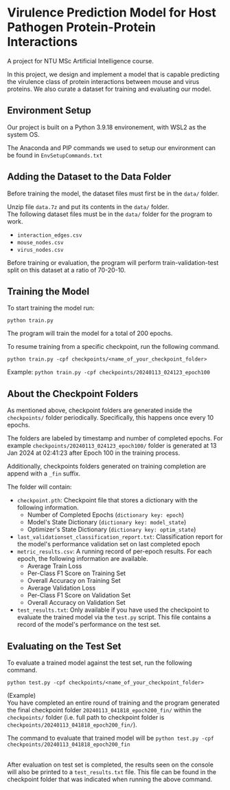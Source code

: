 # Virulence Prediction Model for Host Pathogen Protein-Protein Interactions
A project for NTU MSc Artificial Intelligence course. 

In this project, we design and implement a model that is capable predicting the virulence class of protein interactions between mouse and virus proteins.
We also curate a dataset for training and evaluating our model.

## Environment Setup
Our project is built on a Python 3.9.18 environement, with WSL2 as the system OS.

The Anaconda and PIP commands we used to setup our environment can be found in `EnvSetupCommands.txt`

## Adding the Dataset to the Data Folder
Before training the model, the dataset files must first be in the `data/` folder.

Unzip file `data.7z` and put its contents in the `data/` folder. <br>
The following dataset files must be in the `data/` folder for the program to work.
* `interaction_edges.csv`
* `mouse_nodes.csv`
* `virus_nodes.csv`

Before training or evaluation, the program will perform train-validation-test split on this dataset at a ratio of 70-20-10.

## Training the Model
To start training the model run:
```
python train.py
```
The program will train the model for a total of 200 epochs.

To resume training from a specific checkpoint, run the following command.
```
python train.py -cpf checkpoints/<name_of_your_checkpoint_folder>
```
Example: `python train.py -cpf checkpoints/20240113_024123_epoch100`

## About the Checkpoint Folders
As mentioned above, checkpoint folders are generated inside the `checkpoints/` folder periodically. 
Specifically, this happens once every 10 epochs.

The folders are labeled by timestamp and number of completed epochs. 
For example `checkpoints/20240113_024123_epoch100/` folder is generated at 13 Jan 2024 at 02:41:23 after Epoch 100 in the training process.

Additionally, checkpoints folders generated on training completion are append with a `_fin` suffix.

The folder will contain:
* `checkpoint.pth`: Checkpoint file that stores a dictionary with the following information.
  * Number of Completed Epochs (`dictionary key: epoch`)
  * Model's State Dictionary  (`dictionary key: model_state`)
  * Optimizer's State Dictionary (`dictionary key: optim_state`)
* `last_validationset_classification_report.txt`: Classification report for the model's performance validation set on last completed epoch
* `metric_results.csv`: A running record of per-epoch results. For each epoch, the following information are available.
  * Average Train Loss
  * Per-Class F1 Score on Training Set
  * Overall Accuracy on Training Set
  * Average Validation Loss
  * Per-Class F1 Score on Validation Set
  * Overall Accuracy on Validation Set
* `test_results.txt`: Only available if you have used the checkpoint to evaluate the trained model via the `test.py` script. This file contains a record of the model's performance on the test set.

## Evaluating on the Test Set
To evaluate a trained model against the test set, run the following command.
```
python test.py -cpf checkpoints/<name_of_your_checkpoint_folder>
```
(Example)<br>
You have completed an entire round of training and the program generated the final checkpoint folder `20240113_041818_epoch200_fin/` within the `checkpoints/` folder (i.e. full path to checkpoint folder is `checkpoints/20240113_041818_epoch200_fin/`).

The command to evaluate that trained model will be `python test.py -cpf checkpoints/20240113_041818_epoch200_fin`<br><br>

After evaluation on test set is completed, the results seen on the console will also be printed to a `test_results.txt` file. This file can be found in the checkpoint folder that was indicated when running the above command.
